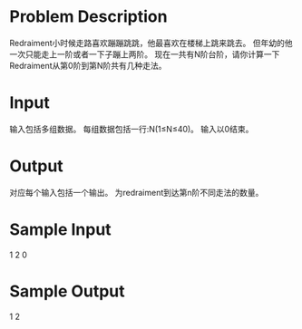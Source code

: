 # Problem Description

Redraiment小时候走路喜欢蹦蹦跳跳，他最喜欢在楼梯上跳来跳去。
但年幼的他一次只能走上一阶或者一下子蹦上两阶。
现在一共有N阶台阶，请你计算一下Redraiment从第0阶到第N阶共有几种走法。

# Input

输入包括多组数据。
每组数据包括一行:N(1≤N≤40)。
输入以0结束。

# Output

对应每个输入包括一个输出。
为redraiment到达第n阶不同走法的数量。

# Sample Input

1
2
0

# Sample Output

1
2